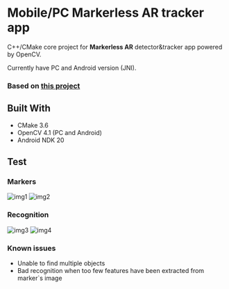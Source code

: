# Mobile/PC Markerless AR tracker app

C++/CMake core project for **Markerless AR** detector&tracker app powered by OpenCV.

Currently have PC and Android version (JNI).

### Based on [this project](https://github.com/takmin/OpenCV-Marker-less-AR)

## Built With

* CMake 3.6
* OpenCV 4.1 (PC and Android)
* Android NDK 20

## Test

### Markers
![img1](https://github.com/khoben/ar.core/blob/master/README.md-images/czech.jpg)
![img2](https://github.com/khoben/ar.core/blob/master/README.md-images/miku,jpg)

### Recognition
![img3](https://github.com/khoben/ar.core/blob/master/README.md-images/2.png)
![img4](https://github.com/khoben/ar.core/blob/master/README.md-images/1.png)

### Known issues
* Unable to find multiple objects
* Bad recognition when too few features have been extracted from marker`s image



